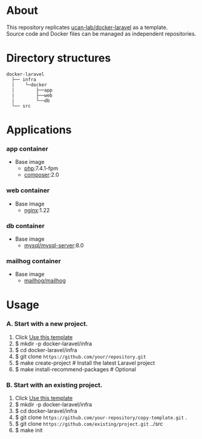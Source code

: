 # About
This repository replicates [ucan-lab/docker-laravel](https://github.com/ucan-lab/docker-laravel/) as a template.  
Source code and Docker files can be managed as independent repositories.

# Directory structures
```
docker-laravel
  ├── infra
  |    └─docker
  |        ├──app
  |        ├──web
  |        └──db
  └── src
```

# Applications
### app container
- Base image
  - [php](https://hub.docker.com/_/php):7.4.1-fpm
  - [composer](https://hub.docker.com/_/composer):2.0

### web container
- Base image
  - [nginx](https://hub.docker.com/_/nginx):1.22

### db container
- Base image
  - [mysql/mysql-server](https://hub.docker.com/r/mysql/mysql-server):8.0

### mailhog container
- Base image
  - [mailhog/mailhog](https://hub.docker.com/r/mailhog/mailhog)

# Usage
### A. Start with a new project.
1. Click [Use this template](https://github.com/yukimasaki/docker-laravel-separated/generate)
2. $ mkdir -p docker-laravel/infra
3. $ cd docker-laravel/infra
4. $ git clone `https://github.com/your/repository.git`
5. $ make create-project # Install the latest Laravel project
6. $ make install-recommend-packages # Optional

### B. Start with an existing project.
1. Click [Use this template](https://github.com/yukimasaki/docker-laravel-separated/generate)
2. $ mkdir -p docker-laravel/infra
3. $ cd docker-laravel/infra
4. $ git clone `https://github.com/your-repository/copy-template.git` .
5. $ git clone `https://github.com/existing/project.git` ../src
6. $ make init
